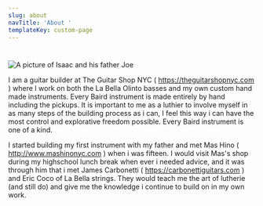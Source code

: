 ```yaml
---
slug: about
navTitle: 'About '
templateKey: custom-page
---
```

# 

![A picture of Isaac and his father Joe](/img/img_3280.jpg "Isaac and his pop")

I am a guitar builder at The Guitar Shop NYC ( https://theguitarshopnyc.com ) where I work on both the La Bella Olinto basses and my own custom hand made instruments. Every Baird instrument is made entirely by hand including the pickups. It is important to me as a luthier to involve myself in as many steps of the building process as i can, I feel this way i can have the most control and explorative freedom possible. Every Baird instrument is one of a kind.

I started building my first instrument with my father and met Mas Hino ( http://www.mashinonyc.com ) when i was fifteen. I would visit Mas's shop during my highschool lunch break when ever i needed advice, and it was through him that i met James Carbonetti ( https://carbonettiguitars.com ) and Eric Coco of La Bella strings. They would teach me the art of lutherie (and still do) and give me the knowledge i continue to build on in my own work.
